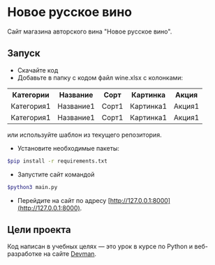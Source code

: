 # Новое русское вино

Сайт магазина авторского вина "Новое русское вино".

## Запуск

- Скачайте код
- Добавьте в папку с кодом файл wine.xlsx c колонками: 
<table>
  <tr>
    <th>Категории</th>
    <th>Название</th>
    <th>Сорт</th>
    <th>Картинка</th>
    <th>Акция</th>
  </tr>
  <tr>
    <td>Категория1</td>
    <td>Название1</td>
    <td>Сорт1</td>
    <td>Картинка1</td>
    <td>Акция1</td>
  </tr>
  <tr>
    <td>Категория1</td>
    <td>Название1</td>
    <td>Сорт1</td>
    <td>Картинка1</td>
    <td>Акция1</td>
  </tr>
</table>
или используйте шаблон из текущего репозитория.


- Установите необходимые пакеты:
```bash
$pip install -r requirements.txt
```
- Запустите сайт командой
```bash
$python3 main.py
```
- Перейдите на сайт по адресу [http://127.0.0.1:8000](http://127.0.0.1:8000).

## Цели проекта

Код написан в учебных целях — это урок в курсе по Python и веб-разработке на сайте [Devman](https://dvmn.org).
